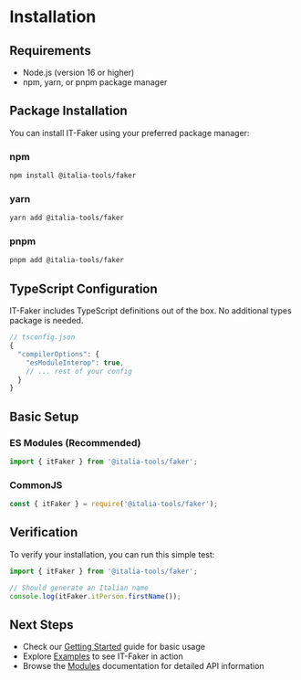 # Installation

## Requirements
- Node.js (version 16 or higher)
- npm, yarn, or pnpm package manager

## Package Installation

You can install IT-Faker using your preferred package manager:

### npm
```bash
npm install @italia-tools/faker
```

### yarn
```bash
yarn add @italia-tools/faker
```

### pnpm
```bash
pnpm add @italia-tools/faker
```

## TypeScript Configuration
IT-Faker includes TypeScript definitions out of the box. No additional types package is needed.

```typescript
// tsconfig.json
{
  "compilerOptions": {
    "esModuleInterop": true,
    // ... rest of your config
  }
}
```

## Basic Setup

### ES Modules (Recommended)
```typescript
import { itFaker } from '@italia-tools/faker';
```

### CommonJS
```javascript
const { itFaker } = require('@italia-tools/faker');
```

## Verification
To verify your installation, you can run this simple test:

```typescript
import { itFaker } from '@italia-tools/faker';

// Should generate an Italian name
console.log(itFaker.itPerson.firstName());
```

## Next Steps
- Check our [Getting Started](/guide/) guide for basic usage
- Explore [Examples](/examples/) to see IT-Faker in action
- Browse the [Modules](/modules/) documentation for detailed API information